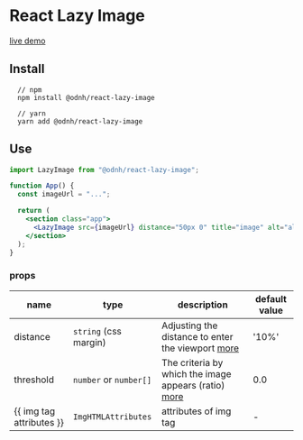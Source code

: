 # React Lazy Image

[live demo](https://6iw2h.csb.app/)

## Install

```
  // npm
  npm install @odnh/react-lazy-image

  // yarn
  yarn add @odnh/react-lazy-image
```

## Use

```jsx
import LazyImage from "@odnh/react-lazy-image";

function App() {
  const imageUrl = "...";

  return (
    <section class="app">
      <LazyImage src={imageUrl} distance="50px 0" title="image" alt="alt" />
    </section>
  );
}
```

### props

| name                     | type                   | description                                                                                                                                                          | default value |
| ------------------------ | ---------------------- | -------------------------------------------------------------------------------------------------------------------------------------------------------------------- | ------------- |
| distance                 | `string` (css margin)  | Adjusting the distance to enter the viewport [more](https://developer.mozilla.org/en-US/docs/Web/API/Intersection_Observer_API#creating_an_intersection_observer)    | '10%'         |
| threshold                | `number` or `number[]` | The criteria by which the image appears (ratio) [more](https://developer.mozilla.org/en-US/docs/Web/API/Intersection_Observer_API#creating_an_intersection_observer) | 0.0           |
| {{ img tag attributes }} | `ImgHTMLAttributes`    | attributes of img tag                                                                                                                                                | -             |
